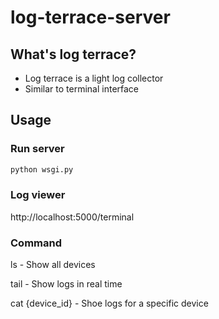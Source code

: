 # log-terrace-server

## What's log terrace?

* Log terrace is a light log collector
* Similar to terminal interface

## Usage
### Run server
```bash
python wsgi.py
```
### Log viewer
http://localhost:5000/terminal

### Command
ls - Show all devices

tail - Show logs in real time

cat {device_id} - Shoe logs for a specific device
